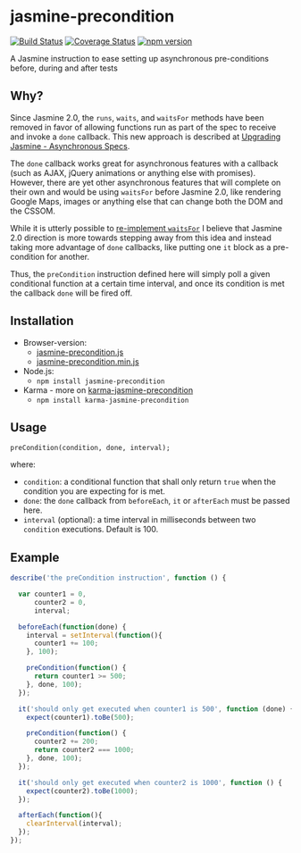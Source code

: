 # jasmine-precondition 
[![Build Status](https://travis-ci.org/themindfuldev/jasmine-precondition.svg?branch=master)](https://travis-ci.org/themindfuldev/jasmine-precondition) [![Coverage Status](https://coveralls.io/repos/themindfuldev/jasmine-precondition/badge.svg?branch=master)](https://coveralls.io/r/themindfuldev/jasmine-precondition?branch=master) [![npm version](https://badge.fury.io/js/jasmine-precondition.svg)](http://badge.fury.io/js/jasmine-precondition)

A Jasmine instruction to ease setting up asynchronous pre-conditions before, during and after tests

## Why?

Since Jasmine 2.0, the ```runs```, ```waits```, and ```waitsFor``` methods have been removed in favor of allowing functions run as part of the spec to receive and invoke a ```done``` callback. This new approach is described at [Upgrading Jasmine - Asynchronous Specs](http://jasmine.github.io/2.1/upgrading.html#section-Asynchronous_Specs).

The ```done``` callback works great for asynchronous features with a callback (such as AJAX, jQuery animations or anything else with promises). However, there are yet other asynchronous features that will complete on their own and would be using ```waitsFor``` before Jasmine 2.0, like rendering Google Maps, images or anything else that can change both the DOM and the CSSOM.

While it is utterly possible to [re-implement ```waitsFor```](https://gist.github.com/abreckner/110e28897d42126a3bb9) I believe that Jasmine 2.0 direction is more towards stepping away from this idea and instead taking more advantage of ```done``` callbacks, like putting one ```it``` block as a pre-condition for another.

Thus, the ```preCondition``` instruction defined here will simply poll a given conditional function at a certain time interval, and once its condition is met the callback ```done``` will be fired off.

## Installation

* Browser-version: 
  - [jasmine-precondition.js](https://raw.githubusercontent.com/tiagorg/jasmine-precondition/master/lib/jasmine-precondition.js)
  - [jasmine-precondition.min.js](https://raw.githubusercontent.com/tiagorg/jasmine-precondition/master/lib/jasmine-precondition.min.js)
* Node.js: 
  - ```npm install jasmine-precondition``` 
* Karma - more on [karma-jasmine-precondition](https://github.com/themindfuldev/karma-jasmine-precondition)
  - ```npm install karma-jasmine-precondition```


## Usage

```
preCondition(condition, done, interval);
```

where:

* ```condition```: a conditional function that shall only return ```true``` when the condition you are expecting for is met.
* ```done```: the ```done``` callback from ```beforeEach```, ```it``` or ```afterEach``` must be passed here.
* ```interval``` (optional): a time interval in milliseconds between two ```condition``` executions. Default is 100.

## Example

```javascript
describe('the preCondition instruction', function () {

  var counter1 = 0,
      counter2 = 0,
      interval;

  beforeEach(function(done) {
    interval = setInterval(function(){
      counter1 += 100;
    }, 100);

    preCondition(function() {
      return counter1 >= 500;
    }, done, 100);
  });

  it('should only get executed when counter1 is 500', function (done) {
    expect(counter1).toBe(500);

    preCondition(function() {
      counter2 += 200;
      return counter2 === 1000;
    }, done, 100);
  });

  it('should only get executed when counter2 is 1000', function () {
    expect(counter2).toBe(1000);
  });

  afterEach(function(){
    clearInterval(interval);
  });
});
```
